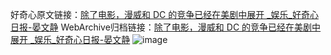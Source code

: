 好奇心原文链接：[除了电影，漫威和 DC 的竞争已经在美剧中展开 _娱乐_好奇心日报-晏文静](https://www.qdaily.com/articles/5786.html)
WebArchive归档链接：[除了电影，漫威和 DC 的竞争已经在美剧中展开 _娱乐_好奇心日报-晏文静](http://web.archive.org/web/20160505110430/http://www.qdaily.com/articles/5786.html)
![image](http://ww3.sinaimg.cn/large/007d5XDply1g3w96a3qrgj30u02oqkjl)